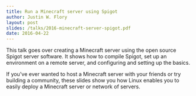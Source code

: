 ```yaml
---
title: Run a Minecraft server using Spigot
author: Justin W. Flory
layout: post
slides: /talks/2016-minecraft-server-spigot.pdf
date: 2016-04-22
---
```


This talk goes over creating a Minecraft server using the open source Spigot server software. It shows how to compile Spigot, set up an environment on a remote server, and configuring and setting up the basics.

If you've ever wanted to host a Minecraft server with your friends or try building a community, these slides show you how Linux enables you to easily deploy a Minecraft server or network of servers.
